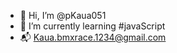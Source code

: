 - 👋 Hi, I’m @pKaua051
- 🌱 I’m currently learning #javaScript
- 📬 Kaua.bmxrace.1234@gmail.com

<!---
pKaua051/pKaua051 is a ✨ special ✨ repository because its `README.md` (this file) appears on your GitHub profile.
You can click the Preview link to take a look at your changes.
--->
